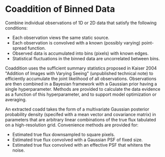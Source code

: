 # Coaddition of Binned Data

Combine individual observations of 1D or 2D data that satisfy the following conditions:
 - Each observation views the same static source.
 - Each observation is convolved with a known (possibly varying) point-spread function.
 - Observed data is accumulated into bins (pixels) with known edges.
 - Statistical fluctuations in the binned data are uncorrelated between bins.

Coaddition uses the sufficient summary statistics proposed in Kaiser 2004 "Addition of
Images with Varying Seeing" (unpublished technical note) to efficiently accumulate
the joint likelihood of all observations. Observations are then combined in a Bayesian
framework with a Gaussian prior having a single hyperparameter.  Methods are provided
to calculate the data evidence as a function of this hyperparameter, and to support
model optimization or averaging.

An extracted coadd takes the form of a multivariate Gaussian posterior probability
density (specifed with a mean vector and covariance matrix) in parameters that are
arbitrary linear combinations of the true flux tabulated on a high-resolution grid.
Convenience methods are provided for:
 - Estimated true flux downsampled to square pixels.
 - Estimated true flux convolved with a Gaussian PSF of fixed size.
 - Estimated true flux convolved with an effective PSF that whitens the noise.